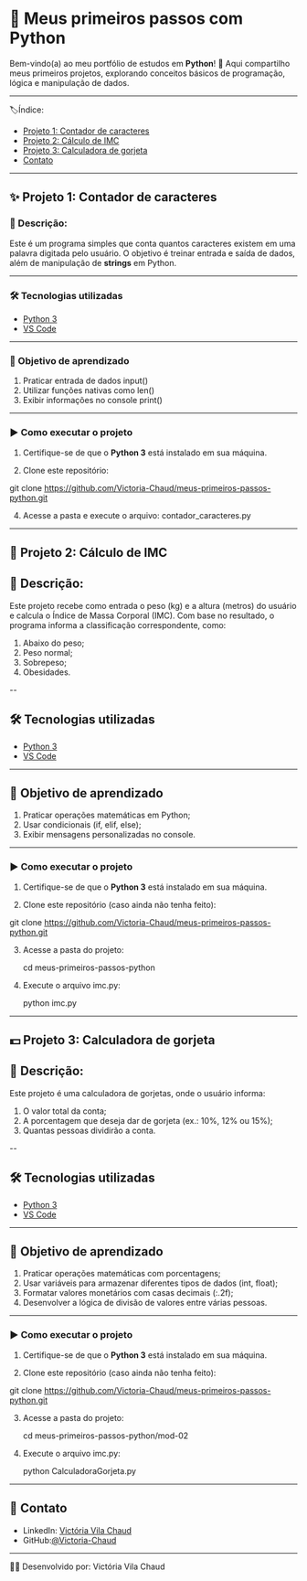 # 🐍 Meus primeiros passos com Python
Bem-vindo(a) ao meu portfólio de estudos em **Python**! 🚀
Aqui compartilho meus primeiros projetos, explorando conceitos básicos de programação, lógica e manipulação de dados.

---
🏷️Índice:

- [Projeto 1: Contador de caracteres](#-projeto-1-contador-de-caracteres)
- [Projeto 2: Cálculo de IMC](#-projeto-2-cálculo-de-imc)
- [Projeto 3: Calculadora de gorjeta](#projeto-3--calculadora-de-gorjeta)
- [Contato](#-contato)

---
## ✨ Projeto 1: Contador de caracteres

### 📖 Descrição:

Este é um programa simples que conta quantos caracteres existem em uma palavra digitada pelo usuário. O objetivo é treinar entrada e saída de dados, além de manipulação de **strings** em Python.

---

### 🛠️ Tecnologias utilizadas

- [Python 3](https://www.python.org/)
- [VS Code](https://code.visualstudio.com/download)

---

### 🎯 Objetivo de aprendizado

1. Praticar entrada de dados input()
2. Utilizar funções nativas como len()
3. Exibir informações no console print()

---

### ▶️ Como executar o projeto

1. Certifique-se de que o **Python 3** está instalado em sua máquina.
   
3. Clone este repositório:
   
git clone https://github.com/Victoria-Chaud/meus-primeiros-passos-python.git
  
4. Acesse a pasta e execute o arquivo: contador_caracteres.py

---

## 🧮 Projeto 2: Cálculo de IMC

## 📖 Descrição:

Este projeto recebe como entrada o peso (kg) e a altura (metros) do usuário e calcula o Índice de Massa Corporal (IMC).
Com base no resultado, o programa informa a classificação correspondente, como:
1. Abaixo do peso;
2. Peso normal;
3. Sobrepeso;
4. Obesidades.

--
## 🛠️ Tecnologias utilizadas

- [Python 3](https://www.python.org/)
- [VS Code](https://code.visualstudio.com/download)

---
## 🎯 Objetivo de aprendizado

1. Praticar operações matemáticas em Python;
2. Usar condicionais (if, elif, else);
3. Exibir mensagens personalizadas no console.

---
### ▶️ Como executar o projeto

1. Certifique-se de que o **Python 3** está instalado em sua máquina.
   
2. Clone este repositório (caso ainda não tenha feito):
   
git clone https://github.com/Victoria-Chaud/meus-primeiros-passos-python.git

3. Acesse a pasta do projeto:
   
   cd meus-primeiros-passos-python
   
4. Execute o arquivo imc.py:
   
   python imc.py

---
## 💵 Projeto 3: Calculadora de gorjeta

## 📖 Descrição:

Este projeto é uma calculadora de gorjetas, onde o usuário informa:

1. O valor total da conta;
2. A porcentagem que deseja dar de gorjeta (ex.: 10%, 12% ou 15%);
3. Quantas pessoas dividirão a conta.

--
## 🛠️ Tecnologias utilizadas

- [Python 3](https://www.python.org/)
- [VS Code](https://code.visualstudio.com/download)

---
## 🎯 Objetivo de aprendizado

1. Praticar operações matemáticas com porcentagens;
2. Usar variáveis para armazenar diferentes tipos de dados (int, float);
3. Formatar valores monetários com casas decimais (:.2f);
4. Desenvolver a lógica de divisão de valores entre várias pessoas.

---
### ▶️ Como executar o projeto

1. Certifique-se de que o **Python 3** está instalado em sua máquina.
   
2. Clone este repositório (caso ainda não tenha feito):
   
git clone https://github.com/Victoria-Chaud/meus-primeiros-passos-python.git

3. Acesse a pasta do projeto:
   
   cd meus-primeiros-passos-python/mod-02
   
4. Execute o arquivo imc.py:
   
   python CalculadoraGorjeta.py

---
## 📧 Contato
- LinkedIn: [Victória Vila Chaud](https://www.linkedin.com/public-profile/settings?trk=d_flagship3_profile_self_view_public_profile)
- GitHub:[@Victoria-Chaud](https://github.com/Victoria-Chaud)

---
👩‍💻 Desenvolvido por: Victória Vila Chaud
   
